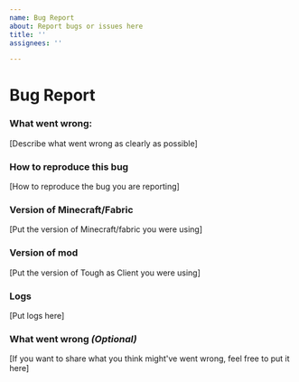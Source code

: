 ```yaml
---
name: Bug Report
about: Report bugs or issues here
title: ''
assignees: ''

---
```


# Bug Report

### What went wrong: 
[Describe what went wrong as clearly as possible]
### How to reproduce this bug
[How to reproduce the bug you are reporting]
### Version of Minecraft/Fabric
[Put the version of Minecraft/fabric you were using]
### Version of mod
[Put the version of Tough as Client you were using]
### Logs
[Put logs here]
### What went wrong *(Optional)*
[If you want to share what you think might've went wrong, feel free to put it here]
